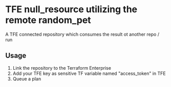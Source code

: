 # TFE null_resource utilizing the remote random_pet

A TFE connected repository which consumes the result ot another repo / run

## Usage

1. Link the repository to the Terraform Enterprise
2. Add your TFE key as sensitive TF variable named "access_token" in TFE
3. Queue a plan
